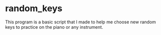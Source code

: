 # random_keys
This program is a basic script that I made to help me choose new random keys to practice on the piano or any instrument.
